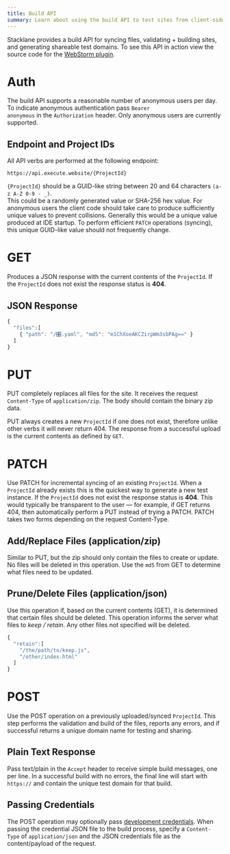 ```yaml
---
title: Build API
summary: Learn about using the build API to test sites from client-side IDEs. 
---
```


Stacklane provides a build API for syncing files, validating + building sites,
and generating shareable test domains.
To see this API in action view the source code for the
[WebStorm plugin](https://github.com/stacklane/ide-jetbrains).

# Auth

The build API supports a reasonable number of anonymous users per day.
To indicate anonymous authentication pass <code>Bearer anonymous</code>
in the <code>Authorization</code> header.
Only anonymous users are currently supported.

## Endpoint and Project IDs

All API verbs are performed at the following endpoint:

`https://api.execute.website/{ProjectId}`
 
`{ProjectId}` should be a GUID-like string
between 20 and 64 characters `(a-z A-Z 0-9 - _)`.  
This could be a randomly generated value or SHA-256 hex value.
For anonymous users the client code should take care to produce
sufficiently unique values to prevent collisions.
Generally this would be a unique value produced at IDE startup.
To perform efficient `PATCH` operations (syncing),
this unique GUID-like value should not frequently change.

# GET

Produces a JSON response with the current contents of the <code>ProjectId</code>.
If the <code>ProjectId</code> does not exist the response status is <b>404</b>.

## JSON Response

```javascript
{
  "files":[
    { "path": "/🎛.yaml", "md5": "m1ChXoeAKCZirpWm3sbPAg==" }
  ]
}
```

# PUT

PUT completely replaces all files for the site.
It receives the request <code>Content-Type</code> of <code>application/zip</code>.
The body should contain the binary zip data.

PUT always creates a new <code>ProjectId</code> if one does not exist,
therefore unlike other verbs it will never return 404.
The response from a successful upload is the current contents as defined by <code>GET</code>.

# PATCH

Use PATCH for incremental syncing of an existing <code>ProjectId</code>.
When a <code>ProjectId</code> already exists this is the quickest way to generate a new test instance.
If the <code>ProjectId</code> does not exist the response status is <b>404</b>.
This would typically be transparent to the user &mdash;
for example, if GET returns 404, then automatically perform a PUT instead of trying a PATCH.
PATCH takes two forms depending on the request Content-Type.

## Add/Replace Files (application/zip)

Similar to PUT, but the zip should only contain the files to create or update.
No files will be deleted in this operation.
Use the <code>md5</code> from GET to determine what files need to be updated.

## Prune/Delete Files (application/json)

Use this operation if, based on the current contents (GET), it is determined that certain files should be deleted.
This operation informs the server what files to *keep / retain*.
Any other files not specified will be deleted.

```javascript
{
  "retain":[
    "/the/path/to/keep.js",
    "/other/index.html"
  ]
}
```

# POST

Use the POST operation on a previously uploaded/synced <code>ProjectId</code>.
This step performs the validation and build of the files, reports any errors,
and if successful returns a unique domain name for testing and sharing.

## Plain Text Response

Pass text/plain in the `Accept` header to receive simple
build messages, one per line.  In a successful build with no errors,
the final line will start with `https://` and contain the unique test domain for that build.

## Passing Credentials

The POST operation may optionally pass 
[development credentials](/🗄/Article/dev.md#credentials).
When passing the credential JSON file to the build process,
specify a <code>Content-Type</code> of <code>application/json</code> and
the JSON credentials file as the content/payload of the request.


